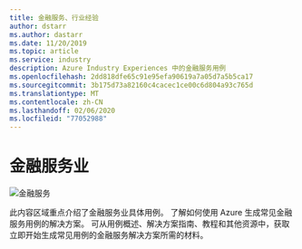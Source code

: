 ```yaml
---
title: 金融服务、行业经验
author: dstarr
ms.author: dastarr
ms.date: 11/20/2019
ms.topic: article
ms.service: industry
description: Azure Industry Experiences 中的金融服务用例
ms.openlocfilehash: 2dd818dfe65c91e95efa90619a7a05d7a5b5ca17
ms.sourcegitcommit: 3b175d73a82160c4cacec1ce00c6d804a93c765d
ms.translationtype: MT
ms.contentlocale: zh-CN
ms.lasthandoff: 02/06/2020
ms.locfileid: "77052988"
---
```

# <a name="financial-services-industry"></a>金融服务业

![金融服务](./assets/index-assets/financial-services.png)

此内容区域重点介绍了金融服务业具体用例。 了解如何使用 Azure 生成常见金融服务用例的解决方案。 可从用例概述、解决方案指南、教程和其他资源中，获取立即开始生成常见用例的金融服务解决方案所需的材料。
